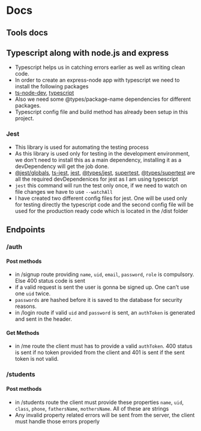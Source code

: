 # Docs

## Tools docs

## Typescript along with node.js and express

- Typescript helps us in catching errors earlier as well as writing clean code.
- In order to create an express-node app with typescript we need to install the following packages
- [ts-node-dev](https://www.npmjs.com/package/ts-node-dev), [typescript](https://www.npmjs.com/package/typescript)
- Also we need some @types/package-name dependencies for different packages.
- Typescript config file and build method has already been setup in this project.

### Jest

- This library is used for automating the testing process
- As this library is used only for testing in the development environment, we don't need to install this as a main dependency, installing it as a devDependency will get the job done.
- [@jest/globals](https://www.npmjs.com/package/@jest/globals), [ts-jest](https://www.npmjs.com/package/ts-jest), [jest](https://www.npmjs.com/package/jest), [@types/jest](https://www.npmjs.com/package/@types/jest), [supertest](https://www.npmjs.com/package/supertest), [@types/supertest](https://www.npmjs.com/package/@types/supertest) are all the required devDependenices for jest as I am using typescript
- `jest` this command will run the test only once, if we need to watch on file changes we have to use `--watchAll`
- I have created two different config files for jest. One will be used only for testing directly the typescript code and the second config file will be used for the production ready code which is located in the /dist folder

## Endpoints

### /auth

#### Post methods

- in /signup route providing `name`, `uid`, `email`, `password`, `role` is compulsory. Else 400 status code is sent
- if a valid request is sent the user is gonna be signed up. One can't use one `uid` twice.
- `passwords` are hashed before it is saved to the database for security reasons.
- in /login route if valid `uid` and `password` is sent, an `authToken` is generated and sent in the header.

#### Get Methods

- in /me route the client must has to provide a valid `authToken`. 400 status is sent if no token provided from the client and 401 is sent if the sent token is not valid.

### /students

#### Post methods

- in /students route the client must provide these properties `name`, `uid`, `class`, `phone`, `fathersName`, `mothersName`. All of these are strings
- Any invalid property related errors will be sent from the server, the client must handle those errors properly
